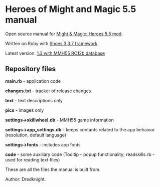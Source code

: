 # Heroes of Might and Magic 5.5 manual

Open source manual for [Might & Magic: Heroes 5.5 mod](http://www.moddb.com/mods/might-magic-heroes-55).

Written on Ruby with [Shoes 3.3.7 framework](http://walkabout.mvmanila.com)

Latest version: [1.3 with MMH55 RC12b database](https://www.moddb.com/mods/might-magic-heroes-55/downloads/mmh55-reference-manual-rc12b)
 
## Repository files

**main.rb** - application code

**changes.txt** - tracker of release changes.

**text** - text descriptions only

**pics** - images only

 **settings->skillwheel.db** - MMH55 game information
 
 **settings->app_settings.db** - keeps contants related to the app behaiour (resolution, default language)
 
 **settings->fonts** - includes app fonts
 
**code** - some auxiliary code (Tooltip - popup functionality; readskills.rb - used for reading text files)

These are all the files the manual is built from.

Author: Dredknight.
